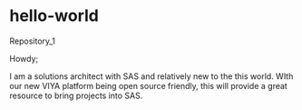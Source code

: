 # hello-world
Repository_1

Howdy;

I am a solutions architect with SAS and relatively new to the this world.  WIth our new VIYA platform being open source friendly, this will provide a great resource to bring projects into SAS.
